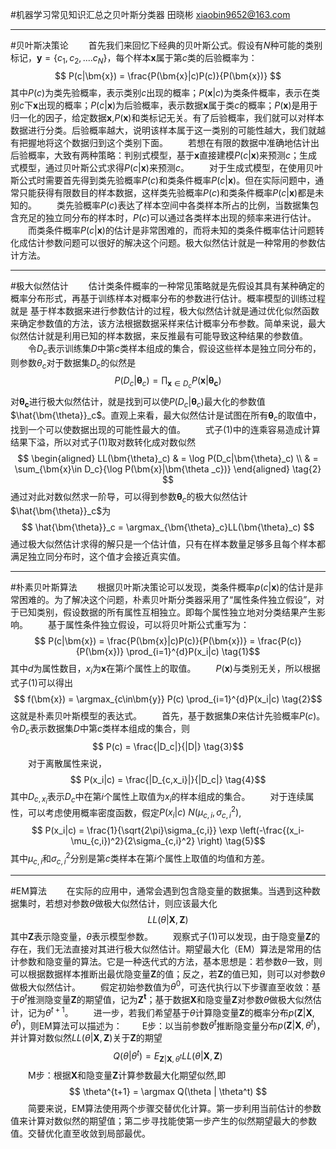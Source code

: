 #机器学习常见知识汇总之贝叶斯分类器
田晓彬
xiaobin9652@163.com
***
#贝叶斯决策论
&emsp;&emsp;首先我们来回忆下经典的贝叶斯公式。假设有$N$种可能的类别标记，$\bm{y} = \{ c_1,c_2,....c_N \}$，每个样本$\bm{x}$属于第$c$类的后验概率为：$$ P(c|\bm{x}) = \frac{P(\bm{x}|c)P(c)}{P(\bm{x})} $$其中$P(c)$为类先验概率，表示类别$c$出现的概率；$P(\bm{x}|c)$为类条件概率，表示在类别$c$下$\bm{x}$出现的概率；$P(c|\bm{x})$为后验概率，表示数据$\bm{x}$属于类$c$的概率；$P(\bm{x})$是用于归一化的因子，给定数据$\bm{x}$,$P(\bm{x})$和类标记无关。有了后验概率，我们就可以对样本数据进行分类。后验概率越大，说明该样本属于这一类别的可能性越大，我们就越有把握地将这个数据归到这个类别下面。
&emsp;&emsp;若想在有限的数据中准确地估计出后验概率，大致有两种策略：判别式模型，基于$\bm{x}$直接建模$P(c|\bm{x})$来预测$c$；生成式模型，通过贝叶斯公式求得$P(c|\bm{x})$来预测$c$。
&emsp;&emsp;对于生成式模型，在使用贝叶斯公式时需要首先得到类先验概率$P(c)$和类条件概率$P(c|\bm{x})$。但在实际问题中，通常只能获得有限数目的样本数据，这样类先验概率$P(c)$和类条件概率$P(c|\bm{x})$都是未知的。
&emsp;&emsp;类先验概率$P(c)$表达了样本空间中各类样本所占的比例，当数据集包含充足的独立同分布的样本时，$P(c)$可以通过各类样本出现的频率来进行估计。
&emsp;&emsp;而类条件概率$P(c|\bm{x})$的估计是非常困难的，而将未知的类条件概率估计问题转化成估计参数问题可以很好的解决这个问题。极大似然估计就是一种常用的参数估计方法。
***
#极大似然估计
&emsp;&emsp;估计类条件概率的一种常见策略就是先假设其具有某种确定的概率分布形式，再基于训练样本对概率分布的参数进行估计。概率模型的训练过程就是 基于样本数据来进行参数估计的过程，极大似然估计就是通过优化似然函数来确定参数值的方法，该方法根据数据采样来估计概率分布参数。简单来说，最大似然估计就是利用已知的样本数据，来反推最有可能导致这种结果的参数值。
&emsp;&emsp;令$D_c$表示训练集$D$中第$c$类样本组成的集合，假设这些样本是独立同分布的，则参数$\theta_c$对于数据集$D_c$的似然是 $$ P(D_c| \bm{\theta}_c) = \prod_{\bm{x} \in D_c}P(\bm{x}|\bm{\theta_c}) \tag{1}$$对$\bm{\theta_c}$进行极大似然估计，就是找到可以使$P(D_c| \bm{\theta}_c)$最大化的参数值$\hat{\bm{\theta}}_c$。直观上来看，最大似然估计是试图在所有$\bm{\theta}_c$的取值中，找到一个可以使数据出现的可能性最大的值。
&emsp;&emsp;式子(1)中的连乘容易造成计算结果下溢，所以对式子(1)取对数转化成对数似然 $$ \begin{aligned} LL(\bm{\theta}_c) & = \log P(D_c|\bm{\theta}_c) \\ & = \sum_{\bm{x}\in D_c}{\log P(\bm{x}|\bm{\theta _c})} \end{aligned} \tag{2} $$通过对此对数似然求一阶导，可以得到参数$\bm{\theta}_c$的极大似然估计$\hat{\bm{\theta}}_c$为 $$ \hat{\bm{\theta}}_c = \argmax_{\bm{\theta}_c}LL(\bm{\theta}_c) $$通过极大似然估计求得的解只是一个估计值，只有在样本数量足够多且每个样本都满足独立同分布时，这个值才会接近真实值。
***
#朴素贝叶斯算法
&emsp;&emsp;根据贝叶斯决策论可以发现，类条件概率$p(c|\bm{x})$的估计是非常困难的。为了解决这个问题，朴素贝叶斯分类器采用了“属性条件独立假设”，对于已知类别，假设数据的所有属性互相独立。即每个属性独立地对分类结果产生影响。
&emsp;&emsp;基于属性条件独立假设，可以将贝叶斯公式重写为：$$ P(c|\bm{x}) = \frac{P(\bm{x}|c)P(c)}{P(\bm{x})} = \frac{P(c)}{P(\bm{x})} \prod_{i=1}^{d}P(x_i|c) \tag{1}$$ 其中$d$为属性数目，$x_i$为$\bm{x}$在第$i$个属性上的取值。
&emsp;&emsp;$P(\bm{x})$与类别无关，所以根据式子(1)可以得出 $$ f(\bm{x}) = \argmax_{c\in\bm{y}} P(c) \prod_{i=1}^{d}P(x_i|c) \tag{2}$$ 这就是朴素贝叶斯模型的表达式。
&emsp;&emsp;首先，基于数据集$D$来估计先验概率$P(c)$。令$D_c$表示数据集$D$中第$c$类样本组成的集合，则$$ P(c) = \frac{|D_c|}{|D|} \tag{3}$$
&emsp;&emsp;对于离散属性来说，$$ P(x_i|c) = \frac{|D_{c,x_i}|}{|D_c|} \tag{4}$$ 其中$D_{c,x_i}$表示$D_c$中在第$i$个属性上取值为$x_i$的样本组成的集合。
&emsp;&emsp;对于连续属性，可以考虑使用概率密度函数，假定$P(x_i|c)~N(\mu_{c,i}, \sigma_{c,i}^2)$,$$ P(x_i|c) = \frac{1}{\sqrt{2\pi}\sigma_{c,i}} \exp \left(-\frac{(x_i-\mu_{c,i})^2}{2\sigma_{c,i}^2} \right) \tag{5}$$ 其中$\mu_{c,i}$和$\sigma_{c,i}^2$分别是第$c$类样本在第$i$个属性上取值的均值和方差。
***
#EM算法
&emsp;&emsp;在实际的应用中，通常会遇到包含隐变量的数据集。当遇到这种数据集时，若想对参数$\theta$做极大似然估计，则应该最大化$$LL(\theta|\bm{X},\bm{Z}) \tag{1}$$其中$\bm{Z}$表示隐变量，$\theta$表示模型参数。
&emsp;&emsp;观察式子(1)可以发现，由于隐变量$\bm{Z}$的存在，我们无法直接对其进行极大似然估计。期望最大化（EM）算法是常用的估计参数和隐变量的算法。它是一种迭代式的方法，基本思想是：若参数$\theta$一致，则可以根据数据样本推断出最优隐变量$\bm{Z}$的值；反之，若$\bm{Z}$的值已知，则可以对参数$\theta$做极大似然估计。
&emsp;&emsp;假定初始参数值为$\theta^0$，可迭代执行以下步骤直至收敛：基于$\theta^t$推测隐变量$\bm{Z}$的期望值，记为$\bm{Z^t}$；基于数据$\bm{X}$和隐变量$\bm{Z}$对参数$\theta$做极大似然估计，记为$\theta^{t+1}$。
&emsp;&emsp;进一步，若我们希望基于$\theta$计算隐变量$\bm{Z}$的概率分布$p(\bm{Z}|\bm{X},\theta^t)$，则EM算法可以描述为：
&emsp;&emsp;E步：以当前参数$\theta^t$推断隐变量分布$p(\bm{Z}|\bm{X},\theta^t)$，并计算对数似然$LL(\theta|\bm{X},\bm{Z})$关于$\bm{Z}$的期望$$ Q(\theta|\theta^t) = E_{\bm{Z}|\bm{X},\theta^t}LL(\theta | \bm{X},\bm{Z}) $$
&emsp;&emsp;M步：根据$\bm{X}$和隐变量$\bm{Z}$计算参数最大化期望似然,即$$ \theta^{t+1} = \argmax Q(\theta | \theta^t) $$
&emsp;&emsp;简要来说，EM算法使用两个步骤交替优化计算。第一步利用当前估计的参数值来计算对数似然的期望值；第二步寻找能使第一步产生的似然期望最大的参数值。交替优化直至收敛到局部最优。